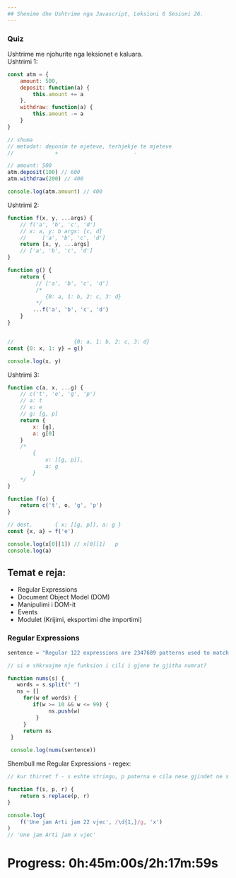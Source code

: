 ```yaml
---
## Shenime dhe Ushtrime nga Javascript, Leksioni 6 Sesioni 26.
---
```

### Quiz
Ushtrime me njohurite nga leksionet e kaluara.  
Ushtrimi 1:
```js
const atm = {
    amount: 500,
    deposit: function(a) {
        this.amount += a
    },
    withdraw: function(a) {
        this.amount -= a
    }
}

// shuma
// metodat: deponim te mjeteve, terhjekje te mjeteve
//             +                        -

// amount: 500
atm.deposit(100) // 600
atm.withdraw(200) // 400

console.log(atm.amount) // 400
```
Ushtrimi 2:
```js
function f(x, y, ...args) {
    // f('a', 'b', 'c', 'd')
    // x: a, y: b args: [c, d]
    //     ['a', 'b', 'c', 'd']
    return [x, y, ...args]
    // ['a', 'b', 'c', 'd']
}

function g() {
    return {
         // ['a', 'b', 'c', 'd']
         /*
            {0: a, 1: b, 2: c, 3: d}
         */
        ...f('a', 'b', 'c', 'd')
    }
}


//                   {0: a, 1: b, 2: c, 3: d}
const {0: x, 1: y} = g()

console.log(x, y)
```
Ushtrimi 3:
```js
function c(a, x, ...g) {
    // c('t', 'e', 'g', 'p')
    // a: t
    // x: e
    // g: [g, p]
    return {
        x: [g],
        a: g[0]
    }
    /*
        {
            x: [[g, p]],
            a: g
        }
    */
}

function f(o) {
    return c('t', o, 'g', 'p')
}

// dest.       { x: [[g, p]], a: g }
const {x, a} = f('e')

console.log(x[0][1]) // x[0][1]   p
console.log(a)
```
## Temat e reja:
- Regular Expressions
- Document Object Model (DOM)
- Manipulimi i DOM-it
- Events
- Modulet (Krijimi, eksportimi dhe importimi)

### Regular Expressions 

```js
sentence = "Regular 122 expressions are 2347689 patterns used to match character combinations in strings. In 146 JavaScript, regular 2342 expressions 121382 are also 164 objects."

// si e shkruajme nje funksion i cili i gjene te gjitha numrat?

function nums(s) {
   words = s.split(" ")
   ns = []
     for(w of words) {
        if(w >= 10 && w <= 99) {
             ns.push(w)
         }
     }
     return ns
 }

 console.log(nums(sentence))
```
Shembull me Regular Expressions - regex:
```js
// kur thirret f - s eshte stringu, p paterna e cila nese gjindet ne s atehere zevendesohet me r

function f(s, p, r) {
    return s.replace(p, r)
}

console.log(
    f('Une jam Arti jam 22 vjec', /\d{1,}/g, 'x') 
)
// 'Une jam Arti jam x vjec'
```
# Progress: 0h:45m:00s/2h:17m:59s
